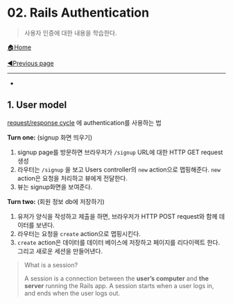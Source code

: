# 02. Rails Authentication

>사용자 인증에 대한 내용을 학습한다.

[🏠Home](https://github.com/batboy118/Study_Note)

[◀Previous page ](./README.md)

---

<!-- TOC -->

- 

<!-- /TOC -->

## 1. User model

[request/response cycle](https://www.codecademy.com/articles/request-response-cycle-forms) 에 authentication를 사용하는 법

**Turn one:** (signup 화면 띄우기)

1. signup page를 방문하면 브라우저가 `/signup` URL에 대한 HTTP GET request 생성
2. 라우터는 `/signup` 을 보고 Users controller의 `new` action으로 맵핑해준다. `new` action은 요청을 처리하고 뷰에게 전달한다.
3. 뷰는 signup화면을 보여준다.

**Turn two:** (회원 정보 db에 저장하기)

1. 유저가 양식을 작성하고 제출을 하면, 브라우저가 HTTP POST request와 함께 데이터를 보낸다.
2. 라우터는 요청을  `create` action으로 맵핑시킨다.
3. `create` action은 데이터를 데이터 베이스에 저장하고 페이지를 리다이렉트 한다. 그리고 새로운 세션을 만들어낸다.

> What is a session? 
>
> A session is a connection between the **user’s computer** and **the server** running the Rails app. A session starts when a user logs in, and ends when the user logs out.

